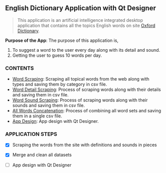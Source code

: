 ## English Dictionary Application with Qt Designer
> This application is an artificial intelligence integrated desktop application that contains all the topics English words on site <a href="https://www.oxfordlearnersdictionaries.com/topic/" target="_blank">Oxford Dictionary</a>.

**Purpose of the App**: The purpose of this application is,
1. To suggest a word to the user every day along with its detail and sound. 
2. Getting the user to guess 10 words per day.

### CONTENTS
- [Word Scraping][word_scrap]: Scraping all topical words from the web along with types and saving them by category in csv file.
- [Word Detail Scraping][detail_scrap]: Process of scraping words along with their details and saving them in csv file.
- [Word Sound Scraping][sound_scrap]: Process of scraping words along with their sounds and saving them in csv file.
- [All Words Concatenation][word_concat]: Process of combining all word sets and saving them in a single csv file.
- [App Design][interface]: App design with Qt Designer.


### APPLICATION STEPS
- [x] Scraping the words from the site with definitions and sounds in pieces
- [x] Merge and clean all datasets
- [ ] App design with Qt Designer


[word_scrap]: https://github.com/mrkizmaz/English-Dictionary-App/blob/main/word_scraping.py
[detail_scrap]: https://github.com/mrkizmaz/English-Dictionary-App/blob/main/detail_scraping.py
[sound_scrap]: https://github.com/mrkizmaz/English-Dictionary-App/blob/main/sound_scraping.py
[word_concat]: https://github.com/mrkizmaz/English-Dictionary-App/blob/main/allwords_concat.py
[interface]: https://github.com/mrkizmaz/English-Dictionary-App/blob/main/interface.py